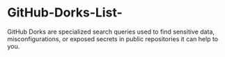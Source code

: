 # GitHub-Dorks-List-

GitHub Dorks are specialized search queries used to find sensitive data, misconfigurations, or exposed secrets in public repositories it can help to you.

